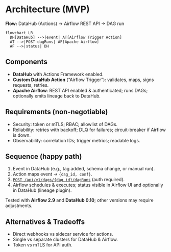 # Architecture (MVP)
**Flow:** DataHub (Actions) → Airflow REST API → DAG run

```mermaid
flowchart LR
  DH[DataHub] -->|event| AT[Airflow Trigger Action]
  AT -->|POST dagRuns| AF[Apache Airflow]
  AF -->|status| DH
```

## Components
- **DataHub** with Actions Framework enabled.
- **Custom DataHub Action** (“Airflow Trigger”): validates, maps, signs requests, retries.
- **Apache Airflow**: REST API enabled & authenticated; runs DAGs; optionally emits lineage back to DataHub.

## Requirements (non-negotiable)
- Security: token or mTLS; RBAC; allowlist of DAGs.
- Reliability: retries with backoff; DLQ for failures; circuit-breaker if Airflow is down.
- Observability: correlation IDs; trigger metrics; readable logs.

## Sequence (happy path)
1) Event in DataHub (e.g., tag added, schema change, or manual run).
2) Action maps event → `{dag_id, conf}`.
3) [`POST /api/v1/dags/{dag_id}/dagRuns`](https://airflow.apache.org/docs/apache-airflow/stable/stable-rest-api-ref.html#operation/post_dag_run) (auth required).
4) Airflow schedules & executes; status visible in Airflow UI and optionally in DataHub (lineage plugin).

Tested with **Airflow 2.9** and **DataHub 0.10**; other versions may require adjustments.

## Alternatives & Tradeoffs
- Direct webhooks vs sidecar service for actions.
- Single vs separate clusters for DataHub & Airflow.
- Token vs mTLS for API auth.
